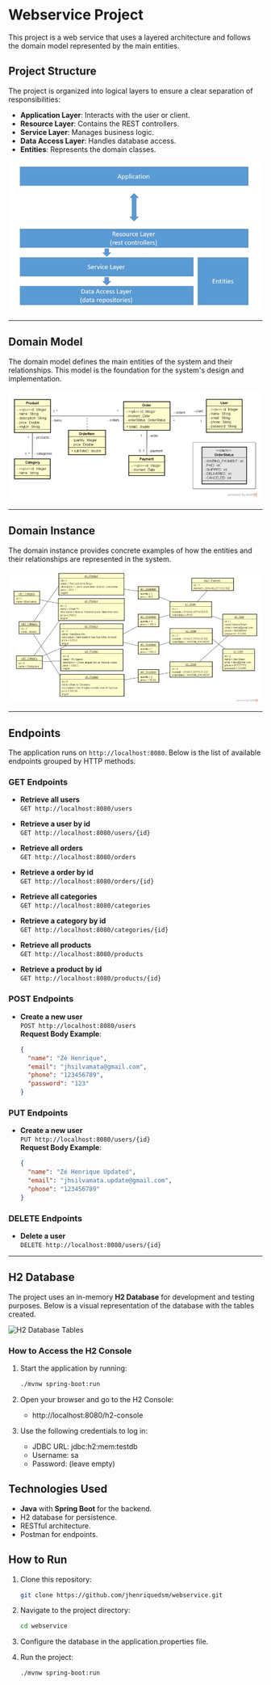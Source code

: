 # Webservice Project

This project is a web service that uses a layered architecture and follows the domain model represented by the main entities.

## Project Structure

The project is organized into logical layers to ensure a clear separation of responsibilities:

- **Application Layer**: Interacts with the user or client.
- **Resource Layer**: Contains the REST controllers.
- **Service Layer**: Manages business logic.
- **Data Access Layer**: Handles database access.
- **Entities**: Represents the domain classes.

![Logical Layers](src/images/logical_layers.png)

---

## Domain Model

The domain model defines the main entities of the system and their relationships. This model is the foundation for the system's design and implementation.

![Domain Model](src/images/domain_model.png)

---

## Domain Instance

The domain instance provides concrete examples of how the entities and their relationships are represented in the system.

![Domain Instance](src/images/domain_instance.png)

---

## Endpoints

The application runs on `http://localhost:8080`. Below is the list of available endpoints grouped by HTTP methods.

### **GET Endpoints**
- **Retrieve all users**  
  `GET http://localhost:8080/users`

- **Retrieve a user by id**  
  `GET http://localhost:8080/users/{id}`

- **Retrieve all orders**  
  `GET http://localhost:8080/orders`

- **Retrieve a order by id**  
  `GET http://localhost:8080/orders/{id}`

- **Retrieve all categories**  
  `GET http://localhost:8080/categories`

- **Retrieve a category by id**  
  `GET http://localhost:8080/categories/{id}`

- **Retrieve all products**  
  `GET http://localhost:8080/products`

- **Retrieve a product by id**  
  `GET http://localhost:8080/products/{id}`

### **POST Endpoints**
- **Create a new user**  
  `POST http://localhost:8080/users`  
  **Request Body Example**:  
  ```json
  {
    "name": "Zé Henrique",
    "email": "jhsilvamata@gmail.com",
    "phone": "123456789",
    "password": "123"
  }

### **PUT Endpoints**
- **Create a new user**  
  `PUT http://localhost:8080/users/{id}`  
  **Request Body Example**:  
  ```json
  {
    "name": "Zé Henrique Updated",
    "email": "jhsilvamata.update@gmail.com",
    "phone": "123456789"
  }

### **DELETE Endpoints**
- **Delete a user**  
  `DELETE http://localhost:8080/users/{id}` 

---

## H2 Database

The project uses an in-memory **H2 Database** for development and testing purposes. Below is a visual representation of the database with the tables created.

![H2 Database Tables](src/images/h2_database_tables.png)

### How to Access the H2 Console

1. Start the application by running:
   ```bash
   ./mvnw spring-boot:run
2. Open your browser and go to the H2 Console:
    - http://localhost:8080/h2-console

3. Use the following credentials to log in:
    - JDBC URL: jdbc:h2:mem:testdb
    - Username: sa
    - Password: (leave empty)
    

## Technologies Used

- **Java** with **Spring Boot** for the backend.
- H2 database for persistence.
- RESTful architecture.
- Postman for endpoints.

## How to Run

1. Clone this repository:
   ```bash
   git clone https://github.com/jhenriquedsm/webservice.git

2. Navigate to the project directory:
    ```bash
    cd webservice

3. Configure the database in the application.properties file.  

4. Run the project:
    ```bash
    ./mvnw spring-boot:run
